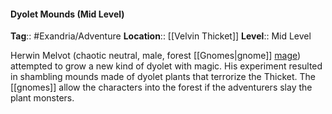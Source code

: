 #### Dyolet Mounds (Mid Level)
**Tag**:: #Exandria/Adventure
**Location**:: [[Velvin Thicket]]
**Level**:: Mid Level

 Herwin Melvot (chaotic neutral, male, forest [[Gnomes|gnome]] [mage](https://www.dndbeyond.com/monsters/mage)) attempted to grow a new kind of dyolet with magic. His experiment resulted in shambling mounds made of dyolet plants that terrorize the Thicket. The [[gnomes]] allow the characters into the forest if the adventurers slay the plant monsters.
